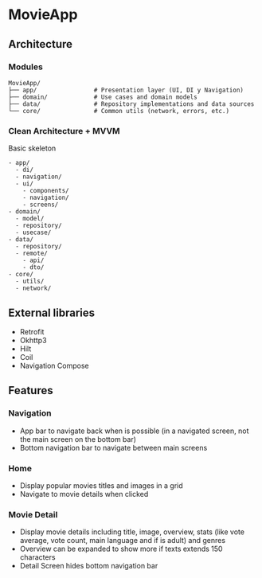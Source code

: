 # MovieApp

## Architecture

### Modules
```
MovieApp/
├── app/                # Presentation layer (UI, DI y Navigation)
├── domain/             # Use cases and domain models
├── data/               # Repository implementations and data sources
└── core/               # Common utils (network, errors, etc.)
```

### Clean Architecture + MVVM
Basic skeleton
```
- app/
  - di/
  - navigation/
  - ui/
    - components/
    - navigation/
    - screens/
- domain/
  - model/
  - repository/
  - usecase/
- data/
  - repository/
  - remote/
    - api/
    - dto/
- core/
  - utils/
  - network/
```

## External libraries
- Retrofit
- Okhttp3
- Hilt
- Coil
- Navigation Compose

## Features

### Navigation

- App bar to navigate back when is possible (in a navigated screen, not the main screen on the
  bottom bar)
- Bottom navigation bar to navigate between main screens

### Home

- Display popular movies titles and images in a grid
- Navigate to movie details when clicked

### Movie Detail
- Display movie details including title, image, overview, stats (like vote average, vote count, main language and if is adult) and genres
- Overview can be expanded to show more if texts extends 150 characters
- Detail Screen hides bottom navigation bar